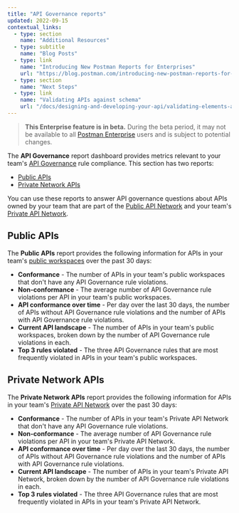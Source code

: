 ```yaml
---
title: "API Governance reports"
updated: 2022-09-15
contextual_links:
  - type: section
    name: "Additional Resources"
  - type: subtitle
    name: "Blog Posts"
  - type: link
    name: "Introducing New Postman Reports for Enterprises"
    url: "https://blog.postman.com/introducing-new-postman-reports-for-enterprises/"
  - type: section
    name: "Next Steps"
  - type: link
    name: "Validating APIs against schema"
    url: "/docs/designing-and-developing-your-api/validating-elements-against-schema/"
---
```


> **This Enterprise feature is in beta.** During the beta period, it may not be available to all [Postman Enterprise](https://www.postman.com/pricing) users and is subject to potential changes.

The **API Governance** report dashboard provides metrics relevant to your team's [API Governance](/docs/api-governance/api-governance-overview/) rule compliance. This section has two reports:

* [Public APIs](#public-apis)
* [Private Network APIs](#private-network-apis)

You can use these reports to answer API governance questions about APIs owned by your team that are part of the [Public API Network](/docs/getting-started/exploring-public-api-network/) and your team's [Private API Network](/docs/collaborating-in-postman/adding-private-network/).

## Public APIs

The **Public APIs** report provides the following information for APIs in your team's [public workspaces](/docs/collaborating-in-postman/using-workspaces/public-workspaces/) over the past 30 days:

* **Conformance** - The number of APIs in your team's public workspaces that don't have any API Governance rule violations.
* **Non-conformance** - The average number of API Governance rule violations per API in your team's public workspaces.
* **API conformance over time** - Per day over the last 30 days, the number of APIs without API Governance rule violations and the number of APIs with API Governance rule violations.
* **Current API landscape** - The number of APIs in your team's public workspaces, broken down by the number of API Governance rule violations in each.
* **Top 3 rules violated** - The three API Governance rules that are most frequently violated in APIs in your team's public workspaces.

## Private Network APIs

The **Private Network APIs** report provides the following information for APIs in your team's [Private API Network](/docs/collaborating-in-postman/adding-private-network/) over the past 30 days:

* **Conformance** - The number of APIs in your team's Private API Network that don't have any API Governance rule violations.
* **Non-conformance** - The average number of API Governance rule violations per API in your team's Private API Network.
* **API conformance over time** - Per day over the last 30 days, the number of APIs without API Governance rule violations and the number of APIs with API Governance rule violations.
* **Current API landscape** - The number of APIs in your team's Private API Network, broken down by the number of API Governance rule violations in each.
* **Top 3 rules violated** - The three API Governance rules that are most frequently violated in APIs in your team's Private API Network.
